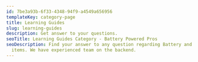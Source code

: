 ```yaml
---
id: 7be3a93b-6f33-4348-94f9-a4549a656956
templateKey: category-page
title: Learning Guides
slug: learning-guides
description: Get answer to your questions.
seoTitle: Learning Guides Category - Battery Powered Pros
seoDescription: Find your answer to any question regarding Battery and charging
  items. We have experienced team on the backend.
---
```

